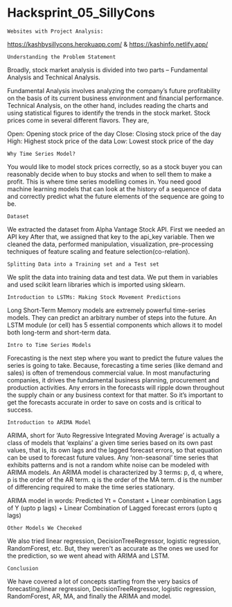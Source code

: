 # Hacksprint_05_SillyCons
```
Websites with Project Analysis:
```
https://kashbysillycons.herokuapp.com/
&
https://kashinfo.netlify.app/
```
Understanding the Problem Statement
```
Broadly, stock market analysis is divided into two parts – Fundamental Analysis and Technical Analysis.

Fundamental Analysis involves analyzing the company’s future profitability on the basis of its current business environment and financial performance.
Technical Analysis, on the other hand, includes reading the charts and using statistical figures to identify the trends in the stock market.
Stock prices come in several different flavors. They are,

Open: Opening stock price of the day
Close: Closing stock price of the day
High: Highest stock price of the data
Low: Lowest stock price of the day

```
Why Time Series Model?
```
You would like to model stock prices correctly, so as a stock buyer you can reasonably decide when to buy stocks and when to sell them to make a profit. This is where time series modelling comes in. You need good machine learning models that can look at the history of a sequence of data and correctly predict what the future elements of the sequence are going to be.

```
Dataset 
```
We extracted the dataset from Alpha Vantage Stock API. First we needed an API key After that, we assigned that key to the api_key variable. Then we cleaned the data, performed manipulation, visualization, pre-processing techniques of feature scaling and feature selection(co-relation).

```
Splitting Data into a Training set and a Test set
```
We split the data into training data and test data. We put them in variables and used scikit learn libraries which is imported using sklearn. 

```
Introduction to LSTMs: Making Stock Movement Predictions
```
Long Short-Term Memory models are extremely powerful time-series models. They can predict an arbitrary number of steps into the future. An LSTM module (or cell) has 5 essential components which allows it to model both long-term and short-term data.

```
Intro to Time Series Models
```
Forecasting is the next step where you want to predict the future values the series is going to take.
Because, forecasting a time series (like demand and sales) is often of tremendous commercial value.
In most manufacturing companies, it drives the fundamental business planning, procurement and production activities. Any errors in the forecasts will ripple down throughout the supply chain or any business context for that matter. So it’s important to get the forecasts accurate in order to save on costs and is critical to success.

```
Introduction to ARIMA Model
```
ARIMA, short for ‘Auto Regressive Integrated Moving Average’ is actually a class of models that ‘explains’ a given time series based on its own past values, that is, its own lags and the lagged forecast errors, so that equation can be used to forecast future values.
Any ‘non-seasonal’ time series that exhibits patterns and is not a random white noise can be modeled with ARIMA models.
An ARIMA model is characterized by 3 terms: p, d, q
where,
p is the order of the AR term.
q is the order of the MA term.
d is the number of differencing required to make the time series stationary.

ARIMA model in words:
Predicted Yt = Constant + Linear combination Lags of Y (upto p lags) + Linear Combination of Lagged forecast errors (upto q lags)

```
Other Models We Checeked
```
We also tried linear regression, DecisionTreeRegressor, logistic regression, RandomForest, etc.
But, they weren't as accurate as the ones we used for the prediction, so we went ahead with ARIMA and LSTM.

```
Conclusion
```
We have covered a lot of concepts starting from the very basics of forecasting,linear regression, DecisionTreeRegressor, logistic regression, RandomForest, AR, MA, and finally the ARIMA and model.
